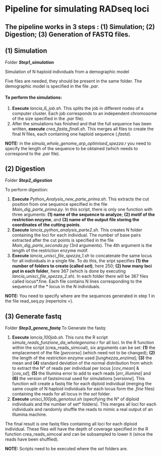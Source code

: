 # Pipeline for simulating RADseq loci 

## The pipeline works in **3 steps** : **(1) Simulation**; (2) Digestion; (3) Generation of FASTQ files. 



## (1) Simulation
Folder ***Step1_simulation***

Simulation of N haploid individuals from a demographic model 

Five files are needed, they should be present in the same folder. The demographic model is specified in the file *.par*. 

#### To perform the simulations: 
1. **Execute** *lancia_6_job.sh*. This splits the job in different nodes of a computer cluster. Each job corresponds to an independent chromosome of the size specified in the *.par* file).
2. After the simulations has finished and that the full sequence has been written, **execute** *crea_fasta_finali.sh*. This merges all files to create the final *N* files, each containing one haploid sequence (*.fasta*).

**NOTE:** in the *simula_whole_genome_arp_optimised_spezza.r* you need to specify the length of the sequence to be obtained (which needs to correspond to the *.par* file).


## (2) Digestion 
Folder ***Step2_digestion***

To perform digestion: 
1. **Execute** *Python_Analysis_new_parte_prima.sh*. This extracts the cut position from one sequence specified in the file *Main_dig_parte_prima.py*. In this script, there is only one function with three arguments: **(1) name of the sequence to analyze**; **(2) motif of the restriction enzyme**, and **(3) name of the output file storing the coordinates of the cutting points**.
2. **Execute** *lancia_python_analysis_parte2.sh*. This creates N folder containing the loci for each individual. The number of base pairs extracted after the cut points is specified in the file *Main_dig_parte_seconda.py* (3rd arguments). The 4th argument is the length of the restriction enzyme motif.
3. **Execute** *lancia_unisci_file_spezza_1.sh* to concatenate the same locus for all individuals in a single file. To do this, the sript specifies **(1) the number of folders to create (called *set*)**, here 250; **(2) how many loci put in each folder**, here 367 (which is done by executing *lancia_unisci_file_spezza_2.sh*). In each folder there will be 367 files called locus*.fine. Each file contains N lines corresponding to the sequence of the * locus in the N individuals.

**NOTE:** You need to specify where are the sequences generated in step 1 in the file read_seq.py (repertoire =).
  
  
## (3) Generate fastq

Folder ***Step3_genera_fastq***
To Generate the fastq: 
1. **Execute** *lancia_100job.sh*. This runs the R script *simula_reads_funzione_da_wholegenome.r* for all loci. In the R function within the script (crea_reads_simcoal), six arguments can be set: **(1)** the emplacement of the file [*percorso*] (which need not to be changed); **(2)** the length of the restriction enzyme used [*lunghezza_enzima*]; **(3)** the mean and **(4)** standard deviation of the normal distribution from which to extract the N° of reads per individual per locus [*cov_mean*] & [*cov_sd*]; **(5)** the Illumina error to add to each reads [*err_illumina*] and **(6)** the version of fastsimcoal used for simulations [*versione*]. This function will create a fastq file for each diploid individual (merging the same couple of N haploid individuals for each locus form the *.fine* files) containing the reads for all locus in the *set* folder.
2. **Execute** *unisci_100job_genotoul.sh* (specifying the N° of diploid individuals and the number of set* folders). This merges all loci for each individuals and randomly shuffle the reads to mimic a real output of an Illumina machine.

The final result is one fastq files containing all loci for each diploid individual. These files will have the depth of coverage specified in the R function crea_reads_simcoal and can be subsampled to lower it (since the reads have been shuffled). 

 **NOTE:** Scripts need to be executed where the *set* folders are.
